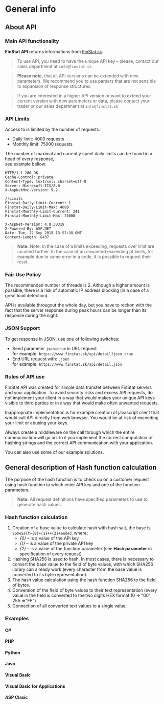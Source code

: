 # General info
## About API
### Main API functionality
**FinStat API** returns informations from  [FinStat.sk](https://www.finstat.sk).


> To use API, you need to have the unique API key – please, contact our sales department at ```info@finstat.sk```

> **Please note**, that all API versions can be extended with new parameters. We recommend you to use parsers that are not sensible to expansion of response structures.

> If you are interested in a higher API version or want to extend your current version with new parameters or data, please contact your trader or our sales department at ```info@finstat.sk```


### API Limits
Access to is limited by the number of requests.
- Daily limit: 4000 requests
- Monthly limit: 75000 requests

The number of maximal and currently spent daily limits can be found in a head of every response,<br />see example bellow:

``` http
HTTP/1.1 200 OK
Cache-Control: private
Content-Type: text/xml; charset=utf-8
Server: Microsoft-IIS/8.0
X-AspNetMvc-Version: 5.2

//Limits
Finstat-Daily-Limit-Current: 1
Finstat-Daily-Limit-Max: 4000
Finstat-Monthly-Limit-Current: 241
Finstat-Monthly-Limit-Max: 75000

X-AspNet-Version: 4.0.30319
X-Powered-By: ASP.NET
Date: Tue, 22 Sep 2015 13:57:38 GMT
Content-Length: 8437
```

> **Note:** Note: in the case of a limits exceeding, requests over limit are counted further. In the case of an unwanted exceeding of limits, for example due to some error in a code, it is possible to request their reset.

### Fair Use Policy
The recommended number of threads is 2. Although a higher amount is possible, there is a risk of automatic IP address blocking (in a case of a great load detection).

API is available througout the whole day, but you have to reckon with the fact that the server response during peak hours can be longer than its response during the night.
### JSON Support

To get response in JSON, use one of following switches:
- Send parameter ```json=true``` in URL request
<br />for example: ```https://www.finstat.sk/api/detail?json.true```
- End URL request with: ```.json```
<br />for example: ```https://www.finstat.sk/api/detail.json```

### Rules of API use
FinStat API was created for simple data transfet between FinStat servers and your application. To avoid security risks and excess API requests, do not implement your client  in a way that would makes your unique API keys visible to third parties or in a way that would make often unwanted requests.   

Inappropriate implementation is for example creation of javascript client that would call API directly from web browser. You would be at risk of exceeding your limit or abusing your keys.  

Always create a middleware on the call through which the entire communication will go on. In it you implement the correct computation of hashing strings and the correct API communication with your application. 

You can also use some of our example solutions. 

## General description of Hash function calculation
The purpose of the hash function is to check up on a customer request using hash function to which enter API key and one of the function parameters.  
> **Note:** All request definitions have specified parameters to use to generate hash values. 

### Hash function calculation 
1. Creation of a base value to calculate hash with hash salt, the base is `SomeSalt+{0}+{1}++{2}+ended`, where:
    - *{0}* – is a value of the API key 
    - *{1}* – is a value of the private API key
    - *{2}* – is a value of the function parameter (see **Hash parameter** in specification of every request)  
2. Hashing SHA256 is used to hash. In most cases, there is necessary to convert the base value to the field of byte values, with which SHA256 library can already work (every character from the base value is converted to its byte representation). 
3. The hash value calculation using the hash function SHA256 to the field of bytes. 
4. Conversion of the field of byte values to their text representation (every value in the field is converted to the two digits HEX format (0 => "00", 255 =>"FF"). 
5. Connection of all converted text values to a single value.

### Examples
#### C#
[](../../common/code/csharp.md ':include')
#### PHP
[](../../common/code/php.md ':include')
#### Python
[](../../common/code/python.md ':include')
#### Java
[](../../common/code/java.md ':include')
#### Visual Basic
[](../../common/code/vbasic.md ':include')
#### Visual Basic for Applications
[](../../common/code/vba.md ':include')
#### ASP Clasic
[](../../common/code/aspclasic.md ':include')